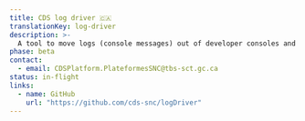 ```yaml
---
title: CDS log driver 🇨🇦
translationKey: log-driver
description: >-
  A tool to move logs (console messages) out of developer consoles and into a centralized logging services
phase: beta
contact:
  - email: CDSPlatform.PlateformesSNC@tbs-sct.gc.ca
status: in-flight
links:
  - name: GitHub
    url: "https://github.com/cds-snc/logDriver"
---
```


